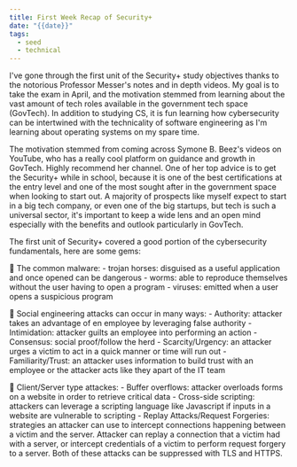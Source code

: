 ```yaml
---
title: First Week Recap of Security+
date: "{{date}}"
tags:
  - seed
  - technical
---
```

I've gone through the first unit of the Security+ study objectives thanks to the notorious Professor Messer's notes and in depth videos. My goal is to take the exam in April, and the motivation stemmed from learning about the vast amount of tech roles available in the government tech space (GovTech). In addition to studying CS, it is fun learning how cybersecurity can be intertwined with the technicality of software engineering as I'm learning about operating systems on my spare time.

The motivation stemmed from coming across Symone B. Beez's videos on YouTube, who has a really cool platform on guidance and growth in GovTech. Highly recommend her channel. One of her top advice is to get the Security+ while in school, because it is one of the best certifications at the entry level and one of the most sought after in the government space when looking to start out. A majority of prospects like myself expect to start in a big tech company, or even one of the big startups, but tech is such a universal sector, it's important to keep a wide lens and an open mind especially with the benefits and outlook particularly in GovTech.

The first unit of Security+ covered a good portion of the cybersecurity fundamentals, here are some gems:

👾 The common malware:
	- trojan horses: disguised as a useful application and once opened can be dangerous
	- worms: able to reproduce themselves without the user having to open a program
	- viruses: emitted when a user opens a suspicious program

👾 Social engineering attacks can occur in many ways:
	- Authority: attacker takes an advantage of en employee by leveraging false authority
	- Intimidation: attacker guilts an employee into performing an action
	- Consensus: social proof/follow the herd
	- Scarcity/Urgency: an attacker urges a victim to act in a quick manner or time will run out
	- Familiarity/Trust: an attacker uses information to build trust with an employee or the attacker acts like they apart of the IT team

👾 Client/Server type attackes:
	- Buffer overflows: attacker overloads forms on a website in order to retrieve critical data
	- Cross-side scripting: attackers can leverage a scripting language like Javascript if inputs in a website are vulnerable to scripting
	- Replay Attacks/Request Forgeries: strategies an attacker can use to intercept connections happening between a victim and the server. Attacker can replay a connection that a victim had with a server, or intercept credentials of a victim to perform request forgery to a server. Both of these attacks can be suppressed with TLS and HTTPS.